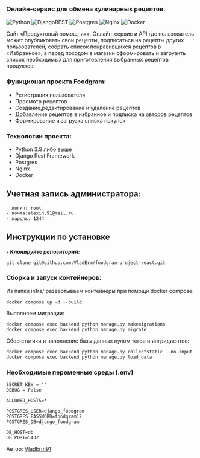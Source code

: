 ###  Онлайн-сервис для обмена кулинарных рецептов.
![Python](https://img.shields.io/badge/python-3670A0?style=for-the-badge&logo=python&logoColor=ffdd54) 
![DjangoREST](https://img.shields.io/badge/DJANGO-REST-ff1709?style=for-the-badge&logo=django&logoColor=white&color=ff1709&labelColor=gray)
![Postgres](https://img.shields.io/badge/postgres-%23316192.svg?style=for-the-badge&logo=postgresql&logoColor=white) 
![Nginx](https://img.shields.io/badge/nginx-%23009639.svg?style=for-the-badge&logo=nginx&logoColor=white)
![Docker](https://img.shields.io/badge/docker-%230db7ed.svg?style=for-the-badge&logo=docker&logoColor=white) 

Сайт «Продуктовый помощник». Онлайн-сервис и API где пользователь может опубликовать свои рецепты, подписаться на рецепты других пользователей, 
собрать список понравившихся рецептов в «Избранное», а перед походом в магазин сформировать и загрузить список необходимых для приготовления выбранных рецептов продуктов.


### Функционал проекта Foodgram:
- Регистрация пользователя
- Просмотр рецептов
- Создание,редактирование и удаление рецептов
- Добавление рецептов в избранное и подписка на авторов рецептов
- Формирование и загрузка списка покупок

### Технологии проекта:
- Python 3.9 либо выше
- Django Rest Framework
- Postgres
- Nginx
- Docker

## Учетная запись администратора:

```
- логин: root
- почта:alexin.91@mail.ru 
- пароль: 1244
```

## Инструкции по установке
***- Клонируйте репозиторий:***
```
git clone git@github.com:VladErm/foodgram-project-react.git
```
### Сборка и запуск контейнеров:

Из папки infra/  развертываем контейнеры при помощи docker compose:
```
docker compose up -d --build
```
Выполняем миграции:
```
docker compose exec backend python manage.py makemigrations
docker compose exec backend python manage.py migrate
```

Сбор статики и наполнение базы данных пулом тегов и ингридиентов:
```
docker compose exec backend python manage.py collectstatic --no-input
docker compose exec backend python manage.py load_data
```

### Необходимые переменные среды (.env)

```
SECRET_KEY = ''
DEBUG = False

ALLOWED_HOSTS=*

POSTGRES_USER=django_foodgram
POSTGRES_PASSWORD=foodgram12
POSTGRES_DB=django_foodgram

DB_HOST=db
DB_PORT=5432
```

Автор: [VladErm91](https://github.com/VladErm91)
